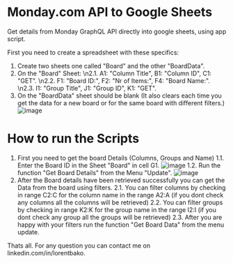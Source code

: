 # Monday.com API to Google Sheets
Get details from Monday GraphQL API directly into google sheets, using app script.

First you need to create a spreadsheet with these specifics:
1. Create two sheets one called "Board" and the other "BoardData".
2. On the "Board" Sheet:
  \n2.1. A1: "Column Title", B1: "Column ID", C1: "GET".
  \n2.2. F1: "Board ID:", F2: "Nr of Items:", F4: "Board Name:".
  \n2.3. I1: "Group Title", J1: "Group ID", K1: "GET".
3. On the "BoardData" sheet should be blank (It also clears each time you get the data for a new board or 
for the same board with different filters.)
![image](https://github.com/lorentbako/monday.com-to-sheets/assets/10836062/21da4007-dde6-43fc-a148-06bac68a72b2)

# How to run the Scripts
1. First you need to get the board Details (Columns, Groups and Name)
  1.1. Enter the Board ID in the Sheet "Board" in cell G1.
  ![image](https://github.com/lorentbako/monday.com-to-sheets/assets/10836062/6e9ce3a0-3e46-44a5-bbda-53406a7d92fe)
  1.2. Run the function "Get Board Details" from the Menu "Update".
  ![image](https://github.com/lorentbako/monday.com-to-sheets/assets/10836062/bfa13f64-53df-4aec-881b-832b5d55ac64)
3. After the Board details have been retrieved successfully you can get the Data from the board using filters.
  2.1. You can filter columns by checking in range C2:C for the column name in the range A2:A 
  (if you dont check any columns all the columns will be retrieved)
  2.2. You can filter groups by checking in range K2:K for the group name in the range I2:I 
  (if you dont check any group all the groups will be retrieved)
  2.3. After you are happy with your filters run the function "Get Board Data" from the menu update.

Thats all.
For any question you can contact me on linkedin.com/in/lorentbako.
